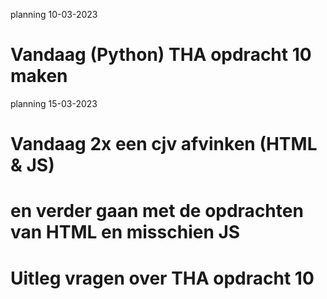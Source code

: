 planning 10-03-2023
# Vandaag (Python) THA opdracht 10 maken 

planning 15-03-2023
# Vandaag 2x een cjv afvinken (HTML & JS)
# en verder gaan met de opdrachten van HTML en misschien JS
# Uitleg vragen over THA opdracht 10
